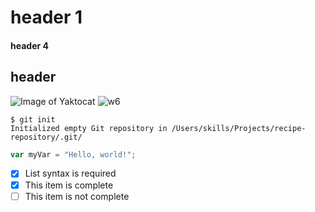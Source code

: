 # header 1
#### header 4
## header 
![Image of Yaktocat](https://octodex.github.com/images/yaktocat.png)
![w6](https://github.com/user-attachments/assets/cbc555da-3c11-4716-9e7d-5980ba525459)
```
$ git init
Initialized empty Git repository in /Users/skills/Projects/recipe-repository/.git/
```
``` javascript
var myVar = "Hello, world!";
```
- [x] List syntax is required
- [x] This item is complete
- [ ] This item is not complete
